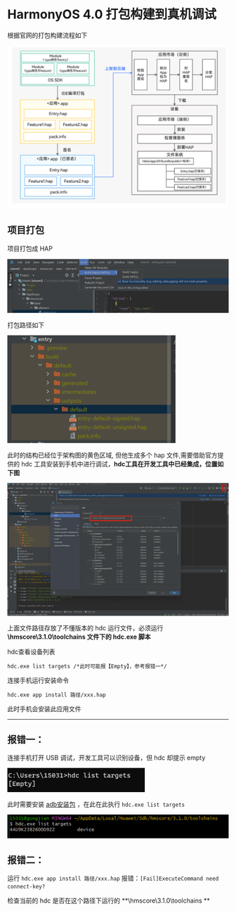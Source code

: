 # HarmonyOS 4.0 打包构建到真机调试

根据官网的打包构建流程如下

![](https://raw.githubusercontent.com/gongjianOnline/ImgHosting/main/img/00架构图.png)

## 项目打包

项目打包成 HAP

![](https://raw.githubusercontent.com/gongjianOnline/ImgHosting/main/img/01.打包.png)

打包路径如下

![](https://raw.githubusercontent.com/gongjianOnline/ImgHosting/main/img/02.打包输出的位置.png)

此时的结构已经位于架构图的黄色区域, 但他生成多个 hap 文件,需要借助官方提供的 hdc 工具安装到手机中进行调试，**hdc工具在开发工具中已经集成，位置如下图**

![](https://raw.githubusercontent.com/gongjianOnline/ImgHosting/main/img/03.hdc安装目录.png)

上面文件路径存放了不懂版本的 hdc 运行文件，必须运行 **\hmscore\3.1.0\toolchains 文件下的 hdc.exe 脚本** 

hdc查看设备列表

```shell
hdc.exe list targets /*此时可能报【Empty】，参考报错一*/
```

连接手机运行安装命令

```shell
hdc.exe app install 路径/xxx.hap
```

此时手机会安装此应用文件

---

## 报错一：

连接手机打开 USB 调试，开发工具可以识别设备，但 hdc 却提示 empty

![](https://raw.githubusercontent.com/gongjianOnline/ImgHosting/main/img/问题一.png)

此时需要安装 [adb安装包](https://dl.google.com/android/repository/platform-tools_r34.0.4-windows.zip) ，在此在此执行 `hdc.exe list targets` 

![](https://raw.githubusercontent.com/gongjianOnline/ImgHosting/main/img/问题1.1.png)

## 报错二：

运行 `hdc.exe app install 路径/xxx.hap` 报错：`[Fail]ExecuteCommand need connect-key?`

检查当前的 hdc 是否在这个路径下运行的  **\hmscore\3.1.0\toolchains ** 
